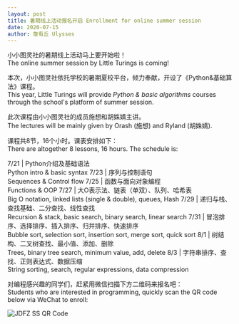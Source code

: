 ```yaml
---
layout: post
title: 暑期线上活动报名开启 Enrollment for online summer session
date: 2020-07-15
author: 詹有丘 Ulysses
---
```


小小图灵社的暑期线上活动马上要开始啦！<br/>
The online summer session by Little Turings is coming!

本次，小小图灵社依托学校的暑期夏校平台，倾力奉献，开设了《Python&基础算法》课程。<br/>
This year, Little Turings will provide *Python & basic algorithms*
courses through the school's platform of summer session.

此次课程由小小图灵社的成员施想和胡姝婧主讲。<br/>
The lectures will be mainly given by Orash (施想) and Ryland (胡姝婧).

课程共8节，16个小时。课表安排如下：<br/>
There are altogether 8 lessons, 16 hours. The schedule is:

7/21 | Python介绍及基础语法<br/>Python intro & basic syntax
7/23 | 序列与控制语句<br/>Sequences & Control flow
7/25 | 函数与面向对象编程<br/>Functions & OOP
7/27 | 大O表示法、链表（单双）、队列、哈希表<br/>Big O notation, linked lists (single & double), queues, Hash
7/29 | 递归与栈、查找基础、二分查找、线性查找<br/>Recursion & stack, basic search, binary search, linear search
7/31 | 冒泡排序、选择排序、插入排序、归并排序、快速排序<br/>Bubble sort, selection sort, insertion sort, merge sort, quick sort
8/1  | 树结构、二叉树查找、最小值、添加、删除<br/>Trees, binary tree search, minimum value, add, delete
8/3  | 字符串排序、查找、正则表达式、数据压缩<br/>String sorting, search, regular expressions, data compression

对编程感兴趣的同学们，赶紧用微信扫描下方二维码来报名吧：<br/>
Students who are interested in programming,
quickly scan the QR code below via WeChat to enroll:

![JDFZ SS QR Code](https://cdn.jsdelivr.net/gh/littleturings/twenty_rdcss/jdfzss_qr.png)
